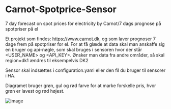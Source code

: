 # Carnot-Spotprice-Sensor
7 day forecast on spot prices for electricity by Carnot/7 dags prognose på spotpriser på el

Et projekt som findes: https://www.carnot.dk, og som laver prognoser 7 dage frem på spotpriser for el. For at få glæde at data skal man anskaffe sig en bruger og api-nøgle, som skal bruges i sensoren hvor der står <USER_NAME> og <API_KEY>. Ønsker man data fra andre områder, så skal region=dk1 ændres til eksempelvis DK2

Sensor skal indsættes i configuration.yaml eller den fil du bruger til sensorer i HA.

Diagramet bruger grøn, gul og rød farve for at marke forskelle pris, hvor grøn er lavest og rød højest.

![image](https://user-images.githubusercontent.com/103023823/183310947-03abe9fc-4495-4ff3-9e5e-57e679baf713.png)
